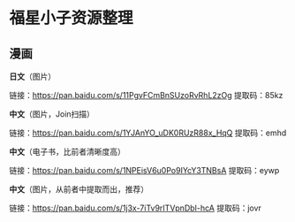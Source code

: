 # 福星小子资源整理
## 漫画
__日文__（图片）

链接：https://pan.baidu.com/s/11PgvFCmBnSUzoRvRhL2zOg 提取码：85kz 

__中文__（图片，Join扫描）

链接：https://pan.baidu.com/s/1YJAnYO_uDK0RUzR88x_HqQ 提取码：emhd  

__中文__（电子书，比前者清晰度高）

链接：https://pan.baidu.com/s/1NPEisV6u0Po9IYcY3TNBsA 提取码：eywp 

__中文__（图片，从前者中提取而出，推荐）

链接：https://pan.baidu.com/s/1j3x-7iTv9rITVpnDbI-hcA 提取码：jovr 
